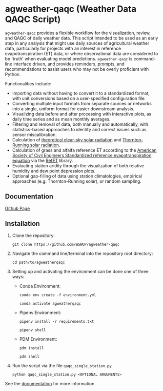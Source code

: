 agweather-qaqc (Weather Data QAQC Script)
==============================================
``agweather-qaqc`` provides a flexible workflow for the visualization, review, and QAQC of daily weather data. This script intended to be used as an early step in any analysis that might use daily sources of agricultural weather data, particularly for projects with an interest in reference evapotranspiration (ET) data, or where observational data are considered to be 'truth' when evaluating model predictions. ``agweather-qaqc`` is command-line interface driven, and provides reminders, prompts, and recommendations to assist users who may not be overly proficient with Python.

Functionalities include:
* Importing data without having to convert it to a standardized format, with unit conversions based on a user-specified configuration file.
* Converting multiple input formats from separate sources or networks into a single, uniform format for easier downstream analysis.
* Visualizing data before and after processing with interactive plots, as daily time series and as mean monthly averages.
* Filtering and removal of data, both manually and automatically, with statistics-based approaches to identify and correct issues such as sensor miscalibration.
* Calculation of [theoretical clear-sky solar radiation](https://wswup.github.io/agweather-qaqc/_static/asce_refet_appendices.pdf) and [Thornton-Running solar radiation](https://wswup.github.io/agweather-qaqc/_static/thornton_running_1997.pdf).
* Calculation of grass and alfalfa reference ET according to the [American Society of Civil Engineers Standardized reference evapotranspiration equation](https://wswup.github.io/agweather-qaqc/_static/asce_refet_publication.pdf) via the [RefET](https://github.com/WSWUP/RefET) library.
* Evaluating station aridity through the visualization of both relative humidity and dew point depression plots.
* Optional gap-filling of data using station climatologies, empirical approaches (e.g. Thornton-Running solar), or random sampling.

Documentation
-------------

[Github Page](https://wswup.github.io/agweather-qaqc/)

Installation
------------

1. Clone the repository:

    ```
    git clone https://github.com/WSWUP/agweather-qaqc
    ```
2. Navigate the command line/terminal into the repository root directory:
    ```
    cd path/to/agweatherqaqc
    ```
3. Setting up and activating the environment can be done one of three ways:
   * Conda Environment:
     ```
     conda env create -f environment.yml
     ```
     ```
     conda activate agweatherqaqc
     ```
   * Pipenv Environment:
     ```
     pipenv install -r requirements.txt
     ```
     ```
     pipenv shell
     ```
   * PDM Environment:
     ```
     pdm install
     ```
     ```
     pdm shell
     ```

4. Run the script via the file ``qaqc_single_station.py``
    ```
    python qaqc_single_station.py <OPTIONAL ARGUMENTS>
    ```

See the [documentation](https://wswup.github.io/agweather-qaqc/) for more information.
